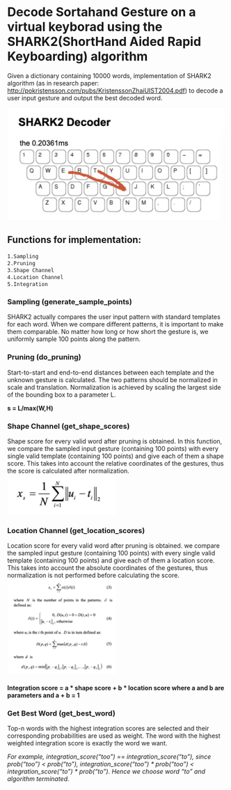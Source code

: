 # Decode Sortahand Gesture on a virtual keyborad using the SHARK2(ShortHand Aided Rapid Keyboarding) algorithm

Given a dictionary containing 10000 words, implementation of SHARK2 algorithm (as in research paper: http://pokristensson.com/pubs/KristenssonZhaiUIST2004.pdf) to decode a user input gesture and output the best decoded word.

<img src = "shark.png" width = "500">

## Functions for implementation:
    1.Sampling
    2.Pruning
    3.Shape Channel
    4.Location Channel
    5.Integration

### Sampling (generate_sample_points)

SHARK2 actually compares the user input pattern with standard templates for each word. When we compare different patterns, it is important to make them comparable. No matter how long or how short the gesture is, we uniformly sample 100 points along the pattern.
 
### Pruning (do_pruning)

Start-to-start and end-to-end distances between each template and the unknown gesture is calculated. The two patterns should be normalized in scale and translation. Normalization is achieved by scaling the largest side of the bounding box to a parameter L.

**s = L/max(W,H)**

### Shape Channel (get_shape_scores)

Shape score for every valid word after pruning is obtained. In this function, we compare the sampled input gesture (containing 100 points) with every single valid template (containing 100 points) and give each of them a shape score. This takes into account the relative coordinates of the gestures, thus the score is calculated after normalization.
<img src = "shape_channel.png" width = "250">

### Location Channel (get_location_scores)

Location score for every valid word after pruning is obtained.  we compare the sampled input gesture (containing 100 points) with every single valid template (containing 100 points) and give each of them a location score. This takes into account the absolute coordinates of the gestures, thus normalization is not performed before calculating the score.
<img src = "location_channel.png" width = "250">
   
#### Integration score = a * shape score + b * location score where a and b are parameters and a + b = 1
   
### Get Best Word (get_best_word)

Top-n words with the highest integration scores are selected and their corresponding probabilities are used as weight. The word with the highest weighted integration score is exactly the word we want.

_For example, integration_score(“too”) == integration_score(“to”), since prob(“too”) < prob(“to”), integration_score(“too”) * prob(“too”) < integration_score(“to”) * prob(“to”). Hence we choose word “to” and algorithm terminated._
 

 
